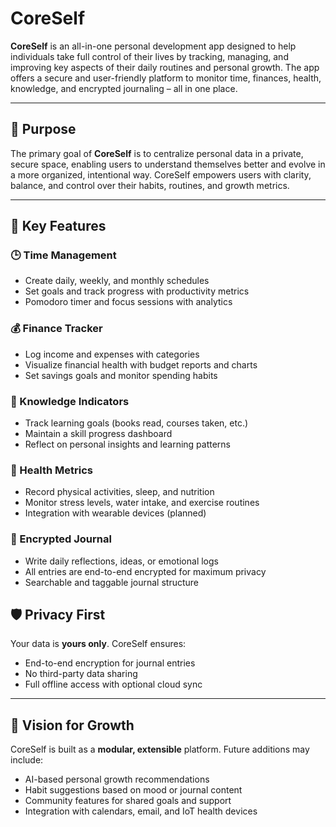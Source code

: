 # CoreSelf

**CoreSelf** is an all-in-one personal development app designed to help individuals take full control of their lives by tracking, managing, and improving key aspects of their daily routines and personal growth. The app offers a secure and user-friendly platform to monitor time, finances, health, knowledge, and encrypted journaling – all in one place.

---

## 🌟 Purpose

The primary goal of **CoreSelf** is to centralize personal data in a private, secure space, enabling users to understand themselves better and evolve in a more organized, intentional way. CoreSelf empowers users with clarity, balance, and control over their habits, routines, and growth metrics.

---

## 🔐 Key Features

### 🕒 Time Management
- Create daily, weekly, and monthly schedules
- Set goals and track progress with productivity metrics
- Pomodoro timer and focus sessions with analytics

### 💰 Finance Tracker
- Log income and expenses with categories
- Visualize financial health with budget reports and charts
- Set savings goals and monitor spending habits

### 🧠 Knowledge Indicators
- Track learning goals (books read, courses taken, etc.)
- Maintain a skill progress dashboard
- Reflect on personal insights and learning patterns

### 🧬 Health Metrics
- Record physical activities, sleep, and nutrition
- Monitor stress levels, water intake, and exercise routines
- Integration with wearable devices (planned)

### 📝 Encrypted Journal
- Write daily reflections, ideas, or emotional logs
- All entries are end-to-end encrypted for maximum privacy
- Searchable and taggable journal structure

## 🛡️ Privacy First

Your data is **yours only**. CoreSelf ensures:
- End-to-end encryption for journal entries
- No third-party data sharing
- Full offline access with optional cloud sync

---

## 🌱 Vision for Growth

CoreSelf is built as a **modular, extensible** platform. Future additions may include:
- AI-based personal growth recommendations
- Habit suggestions based on mood or journal content
- Community features for shared goals and support
- Integration with calendars, email, and IoT health devices


